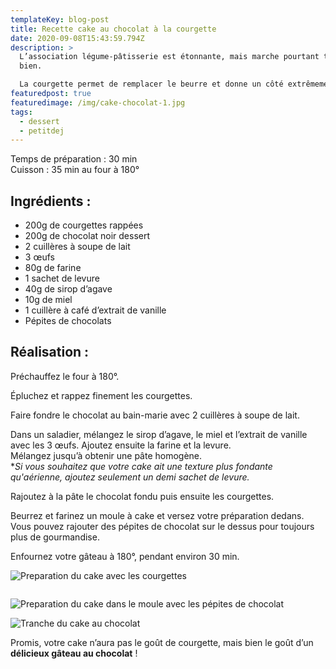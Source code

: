 ```yaml
---
templateKey: blog-post
title: Recette cake au chocolat à la courgette
date: 2020-09-08T15:43:59.794Z
description: >
  L’association légume-pâtisserie est étonnante, mais marche pourtant très
  bien. 

  La courgette permet de remplacer le beurre et donne un côté extrêmement moelleux aux desserts.
featuredpost: true
featuredimage: /img/cake-chocolat-1.jpg
tags:
  - dessert
  - petitdej
---
```

Temps de préparation : 30 min\
Cuisson : 35 min au four à 180°

## Ingrédients :

* 200g de courgettes rappées
* 200g de chocolat noir dessert
* 2 cuillères à soupe de lait
* 3 œufs
* 80g de farine
* 1 sachet de levure
* 40g de sirop d’agave
* 10g de miel
* 1 cuillère à café d’extrait de vanille
* Pépites de chocolats

## Réalisation :

Préchauffez le four à 180°.

Épluchez et rappez finement les courgettes.

Faire fondre le chocolat au bain-marie avec 2 cuillères à soupe de lait.

Dans un saladier, mélangez le sirop d’agave, le miel et l’extrait de vanille avec les 3 œufs. Ajoutez ensuite la farine et la levure. \
Mélangez jusqu’à obtenir une pâte homogène.\
**Si vous souhaitez que votre cake ait une texture plus fondante qu'aérienne, ajoutez seulement un demi sachet de levure.*

Rajoutez à la pâte le chocolat fondu puis ensuite les courgettes.

Beurrez et farinez un moule à cake et versez votre préparation dedans.\
Vous pouvez rajouter des pépites de chocolat sur le dessus pour toujours plus de gourmandise.

Enfournez votre gâteau à 180°, pendant environ 30 min.

![Preparation du cake avec les courgettes](/img/preparation-cake.jpg "Preparation cake")

![]()

![Preparation du cake dans le moule avec les pépites de chocolat](/img/cake-moule.jpg "Preparation du cake dans le moule ")

![Tranche du cake au chocolat ](/img/cake-chocolat-2.jpg "Cake au chocolat")

Promis, votre cake n’aura pas le goût de courgette, mais bien le goût d’un **délicieux gâteau au chocolat** !